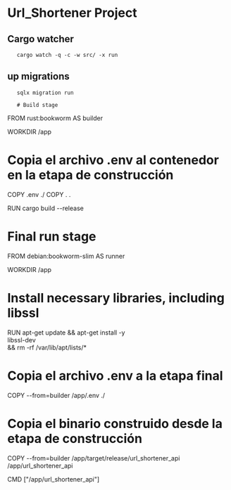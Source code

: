 # Url_Shortener Project



## Cargo watcher
       cargo watch -q -c -w src/ -x run


## up migrations
       sqlx migration run

       # Build stage
FROM rust:bookworm AS builder

WORKDIR /app

# Copia el archivo .env al contenedor en la etapa de construcción
COPY .env ./
COPY . .

RUN cargo build --release

# Final run stage
FROM debian:bookworm-slim AS runner

WORKDIR /app

# Install necessary libraries, including libssl
RUN apt-get update && apt-get install -y \
    libssl-dev \
    && rm -rf /var/lib/apt/lists/*

# Copia el archivo .env a la etapa final
COPY --from=builder /app/.env ./

# Copia el binario construido desde la etapa de construcción
COPY --from=builder /app/target/release/url_shortener_api /app/url_shortener_api

CMD ["/app/url_shortener_api"]
